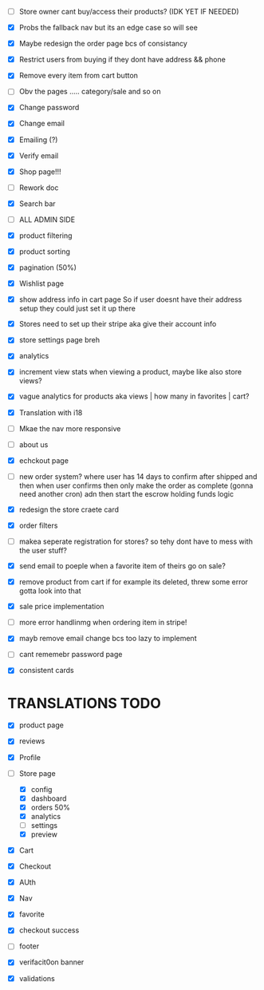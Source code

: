 
- [ ]  Store owner cant buy/access their products? (IDK YET IF NEEDED)
- [x] Probs the fallback nav but its an edge case so will see
- [x] Maybe redesign the order page bcs of consistancy
- [x] Restrict users from buying if they dont have address && phone
- [x] Remove every item  from cart button 
- [ ] Obv the pages ..... category/sale and so on
- [x] Change password
- [x] Change email
- [x] Emailing (?)
- [x] Verify email
- [x] Shop page!!!
- [ ] Rework doc
- [x] Search bar
- [ ] ALL ADMIN SIDE
- [x] product filtering
- [x] product sorting
- [x] pagination (50%)
- [x] Wishlist page
- [x] show address info in cart page So if user doesnt have their address setup they could just set it up there
- [x] Stores need to set up their stripe aka give their account info
- [x] store settings page breh
- [x] analytics
- [x] increment view stats when viewing a product, maybe like also store views?
- [x] vague analytics for products aka views | how many in favorites | cart?
- [x] Translation with i18
- [ ] Mkae the nav more responsive 
- [ ] about us 
- [x] echckout page 
- [ ] new order system? where user has 14 days  to confirm after shipped and then when user confirms then only make the order as complete (gonna need another cron) adn then start the escrow holding funds logic
- [x] redesign the store craete card
- [x] order filters
- [ ] makea  seperate registration for stores? so tehy dont have to mess with the user stuff?
- [x] send email to poeple when a favorite item of theirs go on sale?
- [x] remove product from cart if for example its deleted, threw some error gotta look into that
- [x] sale price implementation
- [ ] more error handlinmg when ordering item in stripe!
- [x] mayb remove email change bcs too lazy to implement
- [ ] cant rememebr password page 
- [x] consistent cards


# TRANSLATIONS TODO 

- [x] product page 
- [x] reviews
- [x] Profile
- [ ] Store page
	- [x] config
	- [x] dashboard
	- [x] orders 50%
	- [x] analytics
	- [ ] settings
	- [x] preview

- [x] Cart
- [x] Checkout
- [x] AUth
- [x] Nav
- [x] favorite
- [x] checkout success
- [ ] footer
- [x] verifacit0on banner
- [x] validations



